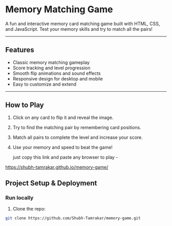 # Memory Matching Game

A fun and interactive memory card matching game built with HTML, CSS, and JavaScript. Test your memory skills and try to match all the pairs!

---

## Features

- Classic memory matching gameplay  
- Score tracking and level progression  
- Smooth flip animations and sound effects  
- Responsive design for desktop and mobile  
- Easy to customize and extend  

---

## How to Play

1. Click on any card to flip it and reveal the image.  
2. Try to find the matching pair by remembering card positions.  
3. Match all pairs to complete the level and increase your score.  
4. Use your memory and speed to beat the game!  

   just copy this link and paste any browser to play -

https://shubh-tamrakar.github.io/memory-game/

## Project Setup & Deployment

### Run locally

1. Clone the repo:

```bash
git clone https://github.com/Shubh-Tamrakar/memory-game.git

